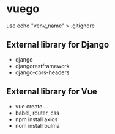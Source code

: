 # vuego

use echo "venv_name" > .gitignore

## External library for Django
- django
- djangorestframework
- django-cors-headers

## External library for Vue
- vue create ...
- babel, router, css
- npm install axios
- nom install bulma